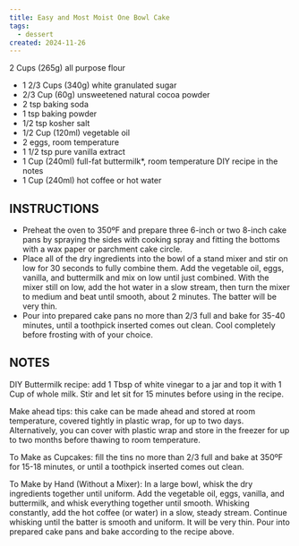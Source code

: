 ```yaml
---
title: Easy and Most Moist One Bowl Cake
tags:
  - dessert
created: 2024-11-26
---
```

2 Cups (265g) all purpose flour
- 1 2/3 Cups (340g) white granulated sugar
- 2/3 Cup (60g) unsweetened natural cocoa powder
- 2 tsp baking soda
- 1 tsp baking powder
- 1/2 tsp kosher salt
- 1/2 Cup (120ml) vegetable oil
- 2 eggs, room temperature
- 1 1/2 tsp pure vanilla extract
- 1 Cup (240ml) full-fat buttermilk*, room temperature DIY recipe in the notes
- 1 Cup (240ml) hot coffee or hot water

## INSTRUCTIONS
- Preheat the oven to 350ºF and prepare three 6-inch or two 8-inch cake pans by spraying the sides with cooking spray and fitting the bottoms with a wax paper or parchment cake circle.  
- Place all of the dry ingredients into the bowl of a stand mixer and stir on low for 30 seconds to fully combine them. Add the vegetable oil, eggs, vanilla, and buttermilk and mix on low until just combined. With the mixer still on low, add the hot water in a slow stream, then turn the mixer to medium and beat until smooth, about 2 minutes. The batter will be very thin.  
- Pour into prepared cake pans no more than 2/3 full and bake for 35-40 minutes, until a toothpick inserted comes out clean. Cool completely before frosting with of your choice.

## NOTES
DIY Buttermilk recipe: add 1 Tbsp of white vinegar to a jar and top it with 1 Cup of whole milk. Stir and let sit for 15 minutes before using in the recipe. 

Make ahead tips: this cake can be made ahead and stored at room temperature, covered tightly in plastic wrap, for up to two days. Alternatively, you can cover with plastic wrap and store in the freezer for up to two months before thawing to room temperature. 

To Make as Cupcakes: fill the tins no more than 2/3 full and bake at 350ºF for 15-18 minutes, or until a toothpick inserted comes out clean. 

To Make by Hand (Without a Mixer): In a large bowl, whisk the dry ingredients together until uniform. Add the vegetable oil, eggs, vanilla, and buttermilk, and whisk everything together until smooth. Whisking constantly, add the hot coffee (or water) in a slow, steady stream. Continue whisking until the batter is smooth and uniform. It will be very thin. Pour into prepared cake pans and bake according to the recipe above.